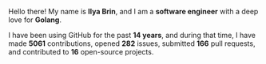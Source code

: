 Hello there! My name is **Ilya Brin**, and I am a **software engineer** with a deep love for **Golang**.

I have been using GitHub for the past **14 years**, and during that time, I have made **5061** contributions, opened **282** issues, submitted **166** pull requests, and contributed to **16** open-source projects.
